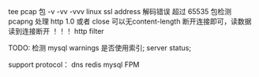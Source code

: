 tee pcap 包
-v -vv -vvv
linux ssl address 解码错误
超过 65535 包检测
pcapng
处理 http 1.0 或者 close 可以无content-length 断开连接即可，读数据读到连接断开 ！！！
http filter

TODO:
检测 mysql warnings 是否使用索引;
server status;

support protocol：
dns
redis
mysql
FPM